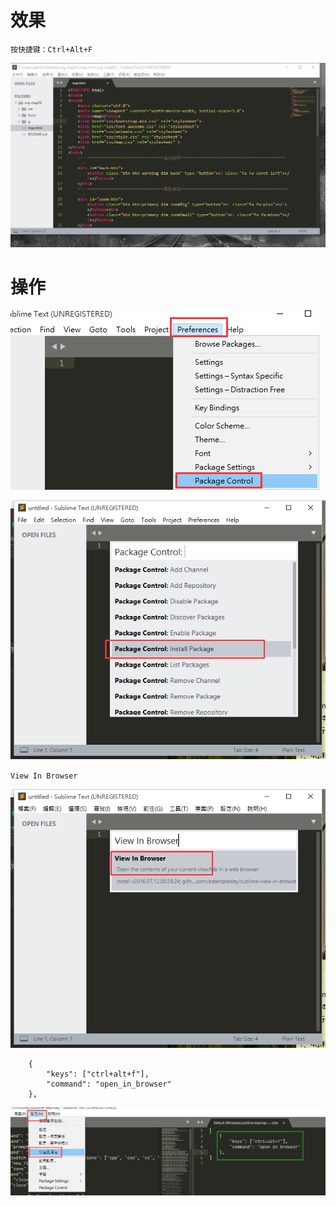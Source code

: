 # 效果

`按快捷键：Ctrl+Alt+F`

![](image/3-0.gif)

# 操作

![](image/2-1.png)

![](image/2-2.png)

`View In Browser`

![](image/3-1.png)

```
	{
		"keys": ["ctrl+alt+f"],
		"command": "open_in_browser"
	},
```

![](image/3-2.png)
